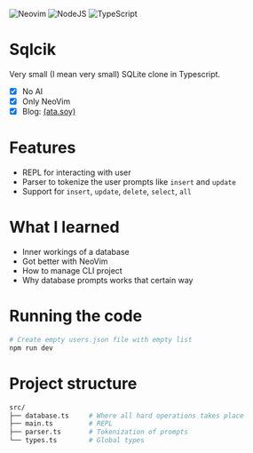 ![Neovim](https://img.shields.io/badge/NeoVim-%2357A143.svg?&style=for-the-badge&logo=neovim&logoColor=white)
![NodeJS](https://img.shields.io/badge/node.js-6DA55F?style=for-the-badge&logo=node.js&logoColor=white)
![TypeScript](https://img.shields.io/badge/typescript-%23007ACC.svg?style=for-the-badge&logo=typescript&logoColor=white)

# Sqlcik

Very small (I mean very small) SQLite clone in Typescript.

- [x] No AI
- [x] Only NeoVim
- [x] Blog: [(ata.soy)](https://www.ata.soy/blog/how-to-build-your-own-small-sqlite-clone-sqlcik)

# Features

- REPL for interacting with user
- Parser to tokenize the user prompts like `insert` and `update`
- Support for `insert`, `update`, `delete`, `select`, `all`

# What I learned

- Inner workings of a database
- Got better with NeoVim
- How to manage CLI project
- Why database prompts works that certain way

# Running the code

```bash
# Create empty users.json file with empty list
npm run dev
```

# Project structure

```bash
src/
├── database.ts     # Where all hard operations takes place
├── main.ts         # REPL
├── parser.ts       # Tokenization of prompts
└── types.ts        # Global types
```
